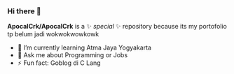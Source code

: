 ### Hi there 👋

**ApocalCrk/ApocalCrk** is a ✨ _special_ ✨ repository because its my portofolio tp belum jadi wokwokwowkowk

- 🌱 I’m currently learning Atma Jaya Yogyakarta
- 💬 Ask me about Programming or Jobs
- ⚡ Fun fact: Goblog di C Lang

